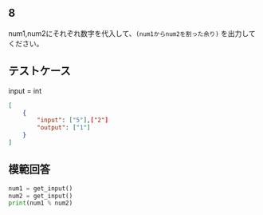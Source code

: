 ## 8

num1,num2にそれぞれ数字を代入して、`(num1からnum2を割った余り)` を出力してください。

## テストケース
input = int
```json
[
	{
		"input": ["5"],["2"]
		"output": ["1"]
	}
]
```

## 模範回答
```python
num1 = get_input()
num2 = get_input()
print(num1 % num2)
```